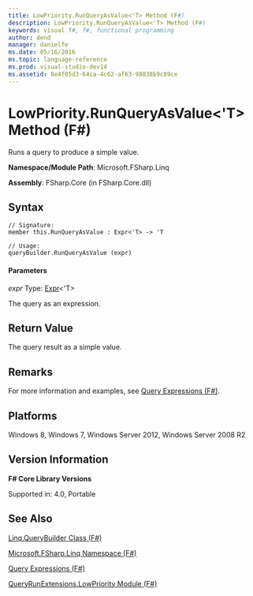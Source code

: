 ```yaml
---
title: LowPriority.RunQueryAsValue<'T> Method (F#)
description: LowPriority.RunQueryAsValue<'T> Method (F#)
keywords: visual f#, f#, functional programming
author: dend
manager: danielfe
ms.date: 05/16/2016
ms.topic: language-reference
ms.prod: visual-studio-dev14
ms.assetid: 8e4f05d3-64ca-4c62-af63-98038b9c89ce 
---
```


# LowPriority.RunQueryAsValue<'T> Method (F#)

Runs a query to produce a simple value.

**Namespace/Module Path**: Microsoft.FSharp.Linq

**Assembly**: FSharp.Core (in FSharp.Core.dll)


## Syntax

```
// Signature:
member this.RunQueryAsValue : Expr<'T> -> 'T

// Usage:
queryBuilder.RunQueryAsValue (expr)
```

#### Parameters
*expr*
Type: [Expr](https://msdn.microsoft.com/library/975ca4d3-ac2b-46db-9f01-23cf8b190c6e)&lt;'T&gt;


The query as an expression.




## Return Value
The query result as a simple value.


## Remarks
For more information and examples, see [Query Expressions (F#)](https://msdn.microsoft.com/library/ff72235c-3ad8-4215-8679-2754484823db).


## Platforms
Windows 8, Windows 7, Windows Server 2012, Windows Server 2008 R2


## Version Information
**F# Core Library Versions**

Supported in: 4.0, Portable




## See Also
[Linq.QueryBuilder Class &#40;F&#35;&#41;](Linq.QueryBuilder-Class-%5BFSharp%5D.md)

[Microsoft.FSharp.Linq Namespace &#40;F&#35;&#41;](Microsoft.FSharp.Linq-Namespace-%5BFSharp%5D.md)

[Query Expressions (F#)](https://msdn.microsoft.com/library/ff72235c-3ad8-4215-8679-2754484823db)

[QueryRunExtensions.LowPriority Module (F#)](https://msdn.microsoft.com/library/4b4bf192-b3b1-4361-a550-df7d6643cabd)

